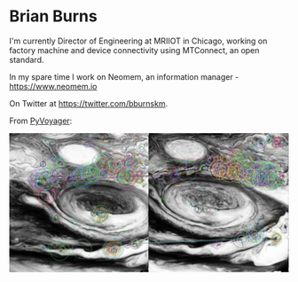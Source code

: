 # Brian Burns

I'm currently Director of Engineering at MRIIOT in Chicago, working on factory machine and device connectivity using MTConnect, an open standard.

In my spare time I work on Neomem, an information manager - https://www.neomem.io

On Twitter at https://twitter.com/bburnskm.

From [PyVoyager](https://github.com/bburns/PyVoyager): 

![](https://github.com/bburns/PyVoyager/raw/master/images/C1637948_matching.jpg)
